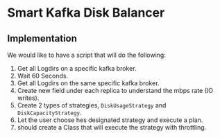 # Smart Kafka Disk Balancer
## Implementation
We would like to have a script that will do the following:
1. Get all Logdirs on a specific kafka broker.
2. Wait 60 Seconds.
3. Get all Logdirs on the same specific kafka broker.
4. Create new field under each replica to understand the mbps rate (IO writes).
5. Create 2 types of strategies, `DiskUsageStrategy` and `DiskCapacityStrategy`.
6. Let the user choose hes designated strategy and execute a plan.
7. should create a Class that will execute the strategy with throttling.

